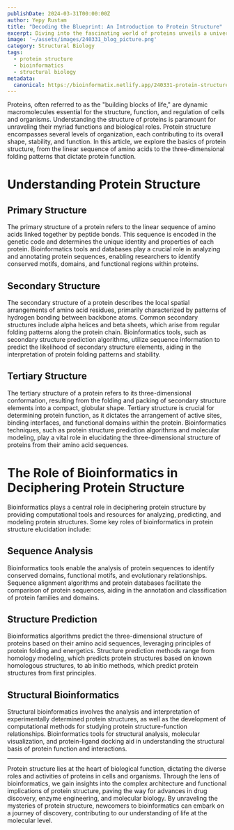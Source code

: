 ```yaml
---
publishDate: 2024-03-31T00:00:00Z
author: Yepy Rustam
title: "Decoding the Blueprint: An Introduction to Protein Structure"
excerpt: Diving into the fascinating world of proteins unveils a universe of complexity and functionality crucial for life as we know it. In this article, we embark on a journey to understand the basics of protein structure, exploring the intricate architecture that underpins their diverse functions.  
image: '~/assets/images/240331_blog_picture.png'
category: Structural Biology
tags:
  - protein structure
  - bioinformatics
  - structural biology
metadata:
  canonical: https://bioinformatix.netlify.app/240331-protein-structure
---
```


Proteins, often referred to as the "building blocks of life," are dynamic macromolecules essential for the structure, function, and regulation of cells and organisms. Understanding the structure of proteins is paramount for unraveling their myriad functions and biological roles. Protein structure encompasses several levels of organization, each contributing to its overall shape, stability, and function. In this article, we explore the basics of protein structure, from the linear sequence of amino acids to the three-dimensional folding patterns that dictate protein function.

# Understanding Protein Structure

## Primary Structure

   The primary structure of a protein refers to the linear sequence of amino acids linked together by peptide bonds. This sequence is encoded in the genetic code and determines the unique identity and properties of each protein. Bioinformatics tools and databases play a crucial role in analyzing and annotating protein sequences, enabling researchers to identify conserved motifs, domains, and functional regions within proteins.

## Secondary Structure

   The secondary structure of a protein describes the local spatial arrangements of amino acid residues, primarily characterized by patterns of hydrogen bonding between backbone atoms. Common secondary structures include alpha helices and beta sheets, which arise from regular folding patterns along the protein chain. Bioinformatics tools, such as secondary structure prediction algorithms, utilize sequence information to predict the likelihood of secondary structure elements, aiding in the interpretation of protein folding patterns and stability.

## Tertiary Structure

   The tertiary structure of a protein refers to its three-dimensional conformation, resulting from the folding and packing of secondary structure elements into a compact, globular shape. Tertiary structure is crucial for determining protein function, as it dictates the arrangement of active sites, binding interfaces, and functional domains within the protein. Bioinformatics techniques, such as protein structure prediction algorithms and molecular modeling, play a vital role in elucidating the three-dimensional structure of proteins from their amino acid sequences.

# The Role of Bioinformatics in Deciphering Protein Structure

Bioinformatics plays a central role in deciphering protein structure by providing computational tools and resources for analyzing, predicting, and modeling protein structures. Some key roles of bioinformatics in protein structure elucidation include:

## Sequence Analysis

   Bioinformatics tools enable the analysis of protein sequences to identify conserved domains, functional motifs, and evolutionary relationships. Sequence alignment algorithms and protein databases facilitate the comparison of protein sequences, aiding in the annotation and classification of protein families and domains.

## Structure Prediction

   Bioinformatics algorithms predict the three-dimensional structure of proteins based on their amino acid sequences, leveraging principles of protein folding and energetics. Structure prediction methods range from homology modeling, which predicts protein structures based on known homologous structures, to ab initio methods, which predict protein structures from first principles.

## Structural Bioinformatics

   Structural bioinformatics involves the analysis and interpretation of experimentally determined protein structures, as well as the development of computational methods for studying protein structure-function relationships. Bioinformatics tools for structural analysis, molecular visualization, and protein-ligand docking aid in understanding the structural basis of protein function and interactions.

***

Protein structure lies at the heart of biological function, dictating the diverse roles and activities of proteins in cells and organisms. Through the lens of bioinformatics, we gain insights into the complex architecture and functional implications of protein structure, paving the way for advances in drug discovery, enzyme engineering, and molecular biology. By unraveling the mysteries of protein structure, newcomers to bioinformatics can embark on a journey of discovery, contributing to our understanding of life at the molecular level.

